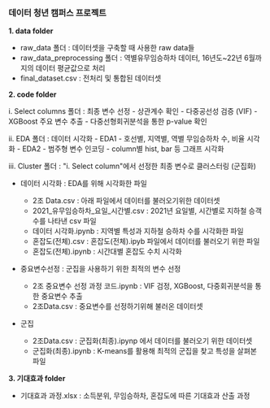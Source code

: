 ### 데이터 청년 캠퍼스 프로젝트


__1. data folder__
- raw_data 폴더 : 데이터셋을 구축할 때 사용한 raw data들
- raw_data_preprocessing 폴더 : 역별유무임승하차 데이터, 16년도~22년 6월까지의 데이터 평균값으로 처리
- final_dataset.csv : 전처리 및 통합된 데이터셋

__2. code folder__

 i. Select columns 폴더 : 최종 변수 선정
     - 상관계수 확인
     - 다중공선성 검증 (VIF)
     - XGBoost 주요 변수 추출
     - 다중선형회귀분석을 통한 p-value 확인

 ii. EDA 폴더 : 데이터 시각화
     - EDA1 
        - 호선별, 지역별, 역별 무임승하차 수, 비율 시각화
     - EDA2
        - 범주형 변수 인코딩
        - column별 hist, bar 등 그래프 시각화

iii. Cluster 폴더 : "i. Select column"에서 선정한 최종 변수로 클러스터링 (군집화)




- 데이터 시각화 : EDA를 위해 시각화한 파일
  - 2조 Data.csv : 아래 파일에서 데이터를 불러오기위한 데이터셋
  -  2021_유무임승하차_요일_시간별.csv : 2021년 요일별, 시간별로 지하철 승객 수를 나타낸 csv 파일
  -  데이터 시각화.ipynb : 지역별 특성과 지하철 승하차 수를 시각화한 파일
  -  혼잡도(전체).csv : 혼잡도(전체).ipyb 파일에서 데이터를 불러오기 위한 파일
  -  혼잡도(전체).ipynb : 시간대별 혼잡도 수치 시각화

- 중요변수선정 : 군집을 사용하기 위한 최적의 변수 선정
  - 2조 중요변수 선정 과정 코드.ipynb : VIF 검정, XGBoost, 다중회귀분석을 통한 중요변수 추출
  - 2조Data.csv : 중요변수를 선정하기위해 불러온 데이터셋

- 군집 
  - 2조Data.csv : 군집화(최종).ipynp 에서 데이터를 불러오기 위한 데이터셋
  - 군집화(최종).ipynb : K-means를 활용해 최적의 군집을 찾고 특성을 살펴본 파일


__3. 기대효과 folder__
- 기대효과 과정.xlsx : 소득분위, 무임승하차, 혼잡도에 따른 기대효과 산출 과정






